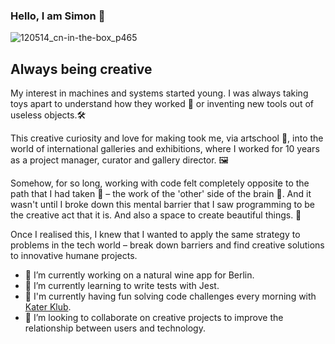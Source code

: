 ### Hello, I am Simon 🤝

![120514_cn-in-the-box_p465](https://user-images.githubusercontent.com/76006710/113735071-2c0e6d00-96fc-11eb-86c8-aa6d1ebc0aae.jpeg)

## Always being creative

My interest in machines and systems started young. I was always taking toys apart to understand how they worked 🧰 or inventing new tools out of useless objects.🛠

This creative curiosity and love for making took me, via artschool 🎨, into the world of international galleries and exhibitions, where I worked for 10 years as a project manager, curator and gallery director. 🖼

Somehow, for so long, working with code felt completely opposite to the path that I had taken 👾 – the work of the 'other' side of the brain 🧠.  And it wasn't until I broke down this mental barrier that I saw programming to be the creative act that it is. And also a space to create beautiful things. 🍎

Once I realised this, I knew that I wanted to apply the same strategy to problems in the tech world – break down barriers and find creative solutions to innovative humane projects.

- 🔭 I’m currently working on a natural wine app for Berlin.
- 🌱 I’m currently learning to write tests with Jest.
- 👾 I'm currently having fun solving code challenges every morning with [Kater Klub](https://github.com/simongowing1/Katas "Kater Klub repo").
- 👯 I’m looking to collaborate on creative projects to improve the relationship between users and technology.

